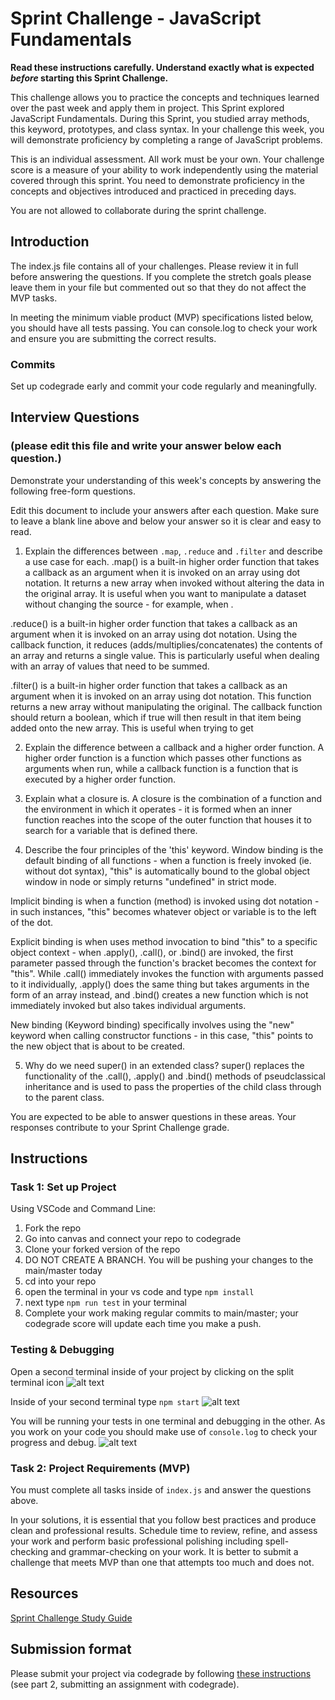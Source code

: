 # Sprint Challenge - JavaScript Fundamentals

**Read these instructions carefully. Understand exactly what is expected _before_ starting this Sprint Challenge.**

This challenge allows you to practice the concepts and techniques learned over the past week and apply them in project. This Sprint explored JavaScript Fundamentals. During this Sprint, you studied array methods, this keyword, prototypes, and class syntax. In your challenge this week, you will demonstrate proficiency by completing a range of JavaScript problems.

This is an individual assessment. All work must be your own. Your challenge score is a measure of your ability to work independently using the material covered through this sprint. You need to demonstrate proficiency in the concepts and objectives introduced and practiced in preceding days.

You are not allowed to collaborate during the sprint challenge. 

## Introduction

The index.js file contains all of your challenges. Please review it in full before answering the questions. If you complete the stretch goals please leave them in your file but commented out so that they do not affect the MVP tasks. 

In meeting the minimum viable product (MVP) specifications listed below, you should have all tests passing. You can console.log to check your work and ensure you are submitting the correct results. 

### Commits

Set up codegrade early and commit your code regularly and meaningfully. 

## Interview Questions
### (please edit this file and write your answer below each question.)
Demonstrate your understanding of this week's concepts by answering the following free-form questions.

Edit this document to include your answers after each question. Make sure to leave a blank line above and below your answer so it is clear and easy to read.

1. Explain the differences between `.map`, `.reduce` and `.filter` and describe a use case for each. 
.map() is a built-in higher order function that takes a callback as an argument when it is invoked on an array using dot notation. It returns a new array when invoked without altering the data in the original array. It is useful when you want to manipulate a dataset without changing the source - for example, when .

.reduce() is a built-in higher order function that takes a callback as an argument when it is invoked on an array using dot notation. Using the callback function, it reduces (adds/multiplies/concatenates) the contents of an array and returns a single value. This is particularly useful when dealing with an array of values that need to be summed.

.filter() is a built-in higher order function that takes a callback as an argument when it is invoked on an array using dot notation. This function returns a new array without manipulating the original. The callback function should return a boolean, which if true will then result in that item being added onto the new array. This is useful when trying to get 


2. Explain the difference between a callback and a higher order function.
A higher order function is a function which passes other functions as arguments when run, while a callback function is a function that is executed by a higher order function.

3. Explain what a closure is.
A closure is the combination of a function and the environment in which it operates - it is formed when an inner function reaches into the scope of the outer function that houses it to search for a variable that is defined there.

4. Describe the four principles of the 'this' keyword.
Window binding is the default binding of all functions - when a function is freely invoked (ie. without dot syntax), "this" is automatically bound to the global object window in node or simply returns "undefined" in strict mode.

Implicit binding is when a function (method) is invoked using dot notation - in such instances, "this" becomes whatever object or variable is to the left of the dot.

Explicit binding is when uses method invocation to bind "this" to a specific object context - when .apply(), .call(), or .bind() are invoked, the first parameter passed through the function's bracket becomes the context for "this". While .call() immediately invokes the function with arguments passed to it individually, .apply() does the same thing but takes arguments in the form of an array instead, and .bind() creates a new function which is not immediately invoked but also takes individual arguments.

New binding (Keyword binding) specifically involves using the "new" keyword when calling constructor functions - in this case, "this" points to the new object that is about to be created.

5. Why do we need super() in an extended class?
super() replaces the functionality of the .call(), .apply() and .bind() methods of pseudclassical inheritance and is used to pass the properties of the child class through to the parent class.

You are expected to be able to answer questions in these areas. Your responses contribute to your Sprint Challenge grade. 

## Instructions

### Task 1: Set up Project

Using VSCode and Command Line:


1. Fork the repo
2. Go into canvas and connect your repo to codegrade
3. Clone your forked version of the repo
4. DO NOT CREATE A BRANCH. You will be pushing your changes to the main/master today
5. cd into your repo
6. open the terminal in your vs code and type `npm install`
7. next type `npm run test` in your terminal
8. Complete your work making regular commits to main/master; your codegrade score will update each time you make a push.


### Testing & Debugging

Open a second terminal inside of your project by clicking on the split terminal icon
![alt text](assets/split_terminal.png "Split Terminal")

Inside of your second terminal type `npm start` 
![alt text](assets/npm_start.png "type npm start")

You will be running your tests in one terminal and debugging in the other. As you work on your code you should make use of `console.log` to check your progress and debug.
![alt text](assets/tests_debug_terminal_final.png "your terminal should look like this")

### Task 2: Project Requirements (MVP)

You must complete all tasks inside of `index.js` and answer the questions above.

In your solutions, it is essential that you follow best practices and produce clean and professional results. Schedule time to review, refine, and assess your work and perform basic professional polishing including spell-checking and grammar-checking on your work. It is better to submit a challenge that meets MVP than one that attempts too much and does not.

## Resources
 
 [Sprint Challenge Study Guide](https://www.notion.so/bloomtech/Unit-1-Sprint-3-Study-Guide-033a9a00659a4ef98c12eb97e49a6110)

## Submission format

Please submit your project via codegrade by following [these instructions](https://bloomtech.notion.site/bloomtech/BloomTech-Git-Flow-Step-by-step-269f68ae3bf64eb689a8328715a179f9) (see part 2, submitting an assignment with codegrade).
